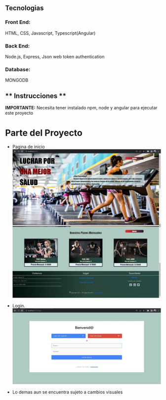 

## Tecnologias
### Front End:
HTML, CSS, Javascript, Typescript(Angular)

### Back End:
Node.js, Express, Json web token authentication

### Database:
MONGODB

## ** Instrucciones ** 

__IMPORTANTE:__ 
Necesita tener instalado npm, node y angular para ejecutar este proyecto
 
# Parte del Proyecto 

- Pagina de inicio
![Inicio](https://github.com/aucachifabian/ProyectGym/blob/master/TOOLS/ImagenesREADME/Principal1.JPG?raw=true)
![Inicio](https://github.com/aucachifabian/ProyectGym/blob/master/TOOLS/ImagenesREADME/Principal2.JPG?raw=true)
- Login.
![register](https://github.com/aucachifabian/ProyectGym/blob/master/TOOLS/ImagenesREADME/Login.JPG?raw=true)

 - Lo demas aun se encuentra sujeto a cambios visuales
